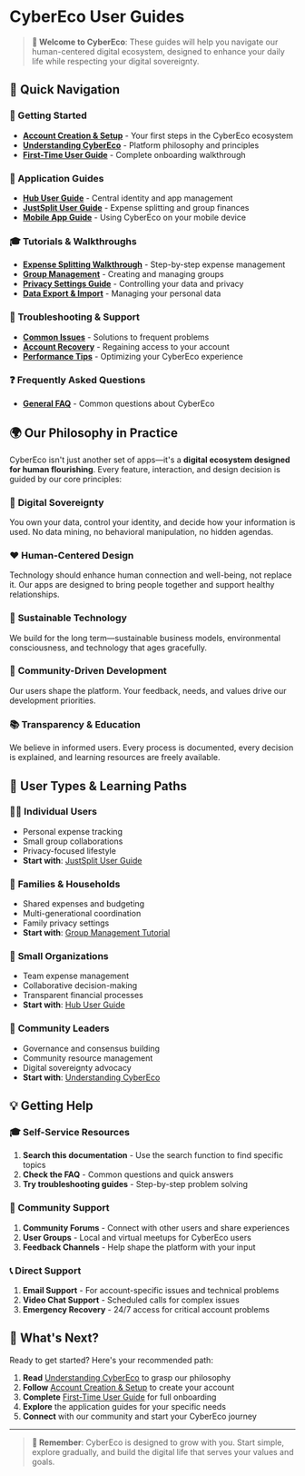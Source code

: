 # CyberEco User Guides

> **🌿 Welcome to CyberEco**: These guides will help you navigate our human-centered digital ecosystem, designed to enhance your daily life while respecting your digital sovereignty.

## 🎯 Quick Navigation

### 🚀 Getting Started
- **[Account Creation & Setup](./getting-started/account-creation.md)** - Your first steps in the CyberEco ecosystem
- **[Understanding CyberEco](./getting-started/understanding-cybereco.md)** - Platform philosophy and principles
- **[First-Time User Guide](./getting-started/first-time-setup.md)** - Complete onboarding walkthrough

### 📱 Application Guides
- **[Hub User Guide](./applications/hub-user-guide.md)** - Central identity and app management
- **[JustSplit User Guide](./applications/justsplit-user-guide.md)** - Expense splitting and group finances
- **[Mobile App Guide](./applications/mobile-app-guide.md)** - Using CyberEco on your mobile device

### 🎓 Tutorials & Walkthroughs
- **[Expense Splitting Walkthrough](./tutorials/expense-splitting-walkthrough.md)** - Step-by-step expense management
- **[Group Management](./tutorials/group-management.md)** - Creating and managing groups
- **[Privacy Settings Guide](./tutorials/privacy-settings.md)** - Controlling your data and privacy
- **[Data Export & Import](./tutorials/data-export-import.md)** - Managing your personal data

### 🔧 Troubleshooting & Support
- **[Common Issues](./troubleshooting/common-issues.md)** - Solutions to frequent problems
- **[Account Recovery](./troubleshooting/account-recovery.md)** - Regaining access to your account
- **[Performance Tips](./troubleshooting/performance-tips.md)** - Optimizing your CyberEco experience

### ❓ Frequently Asked Questions
- **[General FAQ](./faq.md)** - Common questions about CyberEco

## 🌍 Our Philosophy in Practice

CyberEco isn't just another set of apps—it's a **digital ecosystem designed for human flourishing**. Every feature, interaction, and design decision is guided by our core principles:

### 🔐 **Digital Sovereignty**
You own your data, control your identity, and decide how your information is used. No data mining, no behavioral manipulation, no hidden agendas.

### ❤️ **Human-Centered Design**
Technology should enhance human connection and well-being, not replace it. Our apps are designed to bring people together and support healthy relationships.

### 🌱 **Sustainable Technology**
We build for the long term—sustainable business models, environmental consciousness, and technology that ages gracefully.

### 🤝 **Community-Driven Development**
Our users shape the platform. Your feedback, needs, and values drive our development priorities.

### 📚 **Transparency & Education**
We believe in informed users. Every process is documented, every decision is explained, and learning resources are freely available.

## 🎯 User Types & Learning Paths

### 👨‍💼 **Individual Users**
- Personal expense tracking
- Small group collaborations
- Privacy-focused lifestyle
- **Start with**: [JustSplit User Guide](./applications/justsplit-user-guide.md)

### 👥 **Families & Households**
- Shared expenses and budgeting
- Multi-generational coordination
- Family privacy settings
- **Start with**: [Group Management Tutorial](./tutorials/group-management.md)

### 🏢 **Small Organizations**
- Team expense management
- Collaborative decision-making
- Transparent financial processes
- **Start with**: [Hub User Guide](./applications/hub-user-guide.md)

### 🌱 **Community Leaders**
- Governance and consensus building
- Community resource management
- Digital sovereignty advocacy
- **Start with**: [Understanding CyberEco](./getting-started/understanding-cybereco.md)

## 💡 Getting Help

### 🎓 Self-Service Resources
1. **Search this documentation** - Use the search function to find specific topics
2. **Check the FAQ** - Common questions and quick answers
3. **Try troubleshooting guides** - Step-by-step problem solving

### 🤝 Community Support
1. **Community Forums** - Connect with other users and share experiences
2. **User Groups** - Local and virtual meetups for CyberEco users
3. **Feedback Channels** - Help shape the platform with your input

### 📞 Direct Support
1. **Email Support** - For account-specific issues and technical problems
2. **Video Chat Support** - Scheduled calls for complex issues
3. **Emergency Recovery** - 24/7 access for critical account problems

## 🚀 What's Next?

Ready to get started? Here's your recommended path:

1. **Read** [Understanding CyberEco](./getting-started/understanding-cybereco.md) to grasp our philosophy
2. **Follow** [Account Creation & Setup](./getting-started/account-creation.md) to create your account
3. **Complete** [First-Time User Guide](./getting-started/first-time-setup.md) for full onboarding
4. **Explore** the application guides for your specific needs
5. **Connect** with our community and start your CyberEco journey

---

> **🌟 Remember**: CyberEco is designed to grow with you. Start simple, explore gradually, and build the digital life that serves your values and goals.